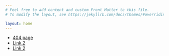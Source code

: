 ```yaml
---
# Feel free to add content and custom Front Matter to this file.
# To modify the layout, see https://jekyllrb.com/docs/themes/#overriding-theme-defaults

layout: home
---
```

- [404 page](./lessons/a_dsa/a_network_layers)
- [Link 2](./lessons/0_planning/post_1)
- [Link 2](./posts/ornaz/post_1)